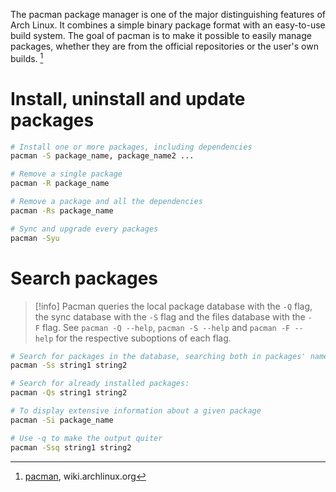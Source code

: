 The pacman package manager is one of the major distinguishing features of Arch Linux. It combines a simple binary package format with an easy-to-use build system. The goal of pacman is to make it possible to easily manage packages, whether they are from the official repositories or the user's own builds. [^arch]

[^arch]: [pacman](https://wiki.archlinux.org/title/pacman), wiki.archlinux.org

# Install, uninstall and update packages

```bash
# Install one or more packages, including dependencies
pacman -S package_name, package_name2 ...

# Remove a single package
pacman -R package_name

# Remove a package and all the dependencies
pacman -Rs package_name

# Sync and upgrade every packages
pacman -Syu
```

# Search packages

>[!info]
>Pacman queries the local package database with the `-Q` flag, the sync database with the `-S` flag and the files database with the `-F` flag. See `pacman -Q --help`, `pacman -S --help` and `pacman -F --help` for the respective suboptions of each flag.

```bash
# Search for packages in the database, searching both in packages' names and descriptions:
pacman -Ss string1 string2

# Search for already installed packages:
pacman -Qs string1 string2

# To display extensive information about a given package
pacman -Si package_name

# Use -q to make the output quiter
pacman -Ssq string1 string2
```